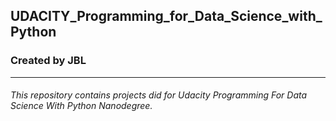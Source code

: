 UDACITY_Programming_for_Data_Science_with_Python
---

### Created by JBL
---
###### This repository contains projects did for Udacity Programming For Data Science With Python Nanodegree.
